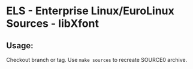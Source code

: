 # ELS - Enterprise Linux/EuroLinux Sources - libXfont
 
## Usage:
  Checkout branch or tag. Use `make sources` to recreate  SOURCE0 archive.
